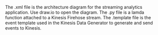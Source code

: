 The .xml file is the architecture diagram for the streaming analytics application. Use draw.io to open the diagram. 
The .py file is a lamda function attached to a Kinesis Firehose stream. 
The .template file is the event template used in the Kinesis Data Generator to generate and send events to Kinesis.

